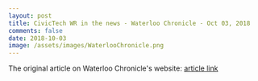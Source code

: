 ```yaml
---
layout: post
title: CivicTech WR in the news - Waterloo Chronicle - Oct 03, 2018
comments: false
date: 2018-10-03
image: /assets/images/WaterlooChronicle.png
---
```

The original article on Waterloo Chronicle's website: [article link](https://www.waterloochronicle.ca/opinion/contributors/waterlooregionvotes-org-helps-voters-inform-themselves-before-municipal-election/article_ffb8304b-8c68-5a83-ac9b-29fc47877c48.html?)